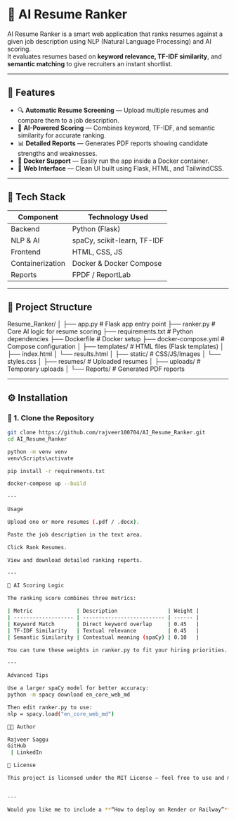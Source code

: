 # 🧠 AI Resume Ranker

AI Resume Ranker is a smart web application that ranks resumes against a given job description using NLP (Natural Language Processing) and AI scoring.  
It evaluates resumes based on **keyword relevance, TF-IDF similarity**, and **semantic matching** to give recruiters an instant shortlist.

---

## 🚀 Features

- 🔍 **Automatic Resume Screening** — Upload multiple resumes and compare them to a job description.
- 🤖 **AI-Powered Scoring** — Combines keyword, TF-IDF, and semantic similarity for accurate ranking.
- 📊 **Detailed Reports** — Generates PDF reports showing candidate strengths and weaknesses.
- 🐳 **Docker Support** — Easily run the app inside a Docker container.
- 💾 **Web Interface** — Clean UI built using Flask, HTML, and TailwindCSS.

---

## 🧩 Tech Stack

| Component | Technology Used |
|------------|----------------|
| Backend | Python (Flask) |
| NLP & AI | spaCy, scikit-learn, TF-IDF |
| Frontend | HTML, CSS, JS |
| Containerization | Docker & Docker Compose |
| Reports | FPDF / ReportLab |

---

## 📁 Project Structure

Resume_Ranker/
│
├── app.py # Flask app entry point
├── ranker.py # Core AI logic for resume scoring
├── requirements.txt # Python dependencies
├── Dockerfile # Docker setup
├── docker-compose.yml # Compose configuration
│
├── templates/ # HTML files (Flask templates)
│ ├── index.html
│ └── results.html
│
├── static/ # CSS/JS/Images
│ └── styles.css
│
├── resumes/ # Uploaded resumes
│
├── uploads/ # Temporary uploads
│
└── Reports/ # Generated PDF reports


---

## ⚙️ Installation

### 🧮 1. Clone the Repository
```bash
git clone https://github.com/rajveer100704/AI_Resume_Ranker.git
cd AI_Resume_Ranker

python -m venv venv
venv\Scripts\activate

pip install -r requirements.txt

docker-compose up --build

---

Usage

Upload one or more resumes (.pdf / .docx).

Paste the job description in the text area.

Click Rank Resumes.

View and download detailed ranking reports.

---

🧠 AI Scoring Logic

The ranking score combines three metrics:

| Metric              | Description                | Weight |
| ------------------- | -------------------------- | ------ |
| Keyword Match       | Direct keyword overlap     | 0.45   |
| TF-IDF Similarity   | Textual relevance          | 0.45   |
| Semantic Similarity | Contextual meaning (spaCy) | 0.10   |

You can tune these weights in ranker.py to fit your hiring priorities.

---

Advanced Tips

Use a larger spaCy model for better accuracy:
python -m spacy download en_core_web_md

Then edit ranker.py to use:
nlp = spacy.load("en_core_web_md")

🧑‍💻 Author

Rajveer Saggu
GitHub
 | LinkedIn

🏁 License

This project is licensed under the MIT License — feel free to use and modify.


---

Would you like me to include a **“How to deploy on Render or Railway”** section too (so you can host it online easily)?
